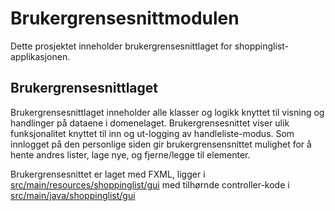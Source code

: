 # Brukergrensesnittmodulen

Dette prosjektet inneholder brukergrensesnittlaget for shoppinglist-applikasjonen.

## Brukergrensesnittlaget

Brukergrensesnittlaget inneholder alle klasser og logikk knyttet til visning og handlinger på dataene i domenelaget.
Brukergrensesnittet viser ulik funksjonalitet knyttet til inn og ut-logging av handleliste-modus.
Som innlogget på den personlige siden gir brukergrensensnittet mulighet for å hente andres lister, lage nye, og fjerne/legge til elementer. 

Brukergrensesnittet er laget med FXML, ligger i [src/main/resources/shoppinglist/gui](https://gitlab.stud.idi.ntnu.no/it1901/groups-2020/gr2049/gr2049/-/tree/master/shoppinglist/fxui/src/main/resources/shoppinglist/gui) med tilhørnde controller-kode i [src/main/java/shoppinglist/gui](https://gitlab.stud.idi.ntnu.no/it1901/groups-2020/gr2049/gr2049/-/tree/master/shoppinglist/fxui/src/main/java/shoppinglist/gui)
